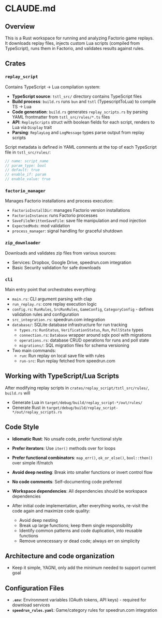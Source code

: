 # CLAUDE.md

## Overview

This is a Rust workspace for running and analyzing Factorio game replays.
It downloads replay files, injects custom Lua scripts (compiled from TypeScript), runs them in Factorio, and validates results against rules.

## Crates

### `replay_script`
Contains TypeScript → Lua compilation system:
- **TypeScript source**: `tstl_src/` directory contains TypeScript files
- **Build process**: `build.rs` runs `bun` and `tstl` (TypescriptToLua) to compile TS → Lua
- **Code generation**: `build.rs` generates `replay_scripts.rs` by parsing YAML frontmatter from `tstl_src/rules/*.ts` files
- **API**: `ReplayScripts` struct with boolean fields for each script, renders to Lua via `Display` trait
- **Parsing**: `ReplayLog` and `LogMessage` types parse output from replay scripts

Script metadata is defined in YAML comments at the top of each TypeScript file in `tstl_src/rules/`:
```typescript
// name: script_name
// param_type: bool
// default: true
// enable_if: param
// enable_value: true
```

### `factorio_manager`
Manages Factorio installations and process execution:
- `FactorioInstallDir`: manages Factorio version installations
- `FactorioInstance`: runs Factorio processes
- `SaveFile`/`WrittenSaveFile`: save file manipulation and mod injection
- `ExpectedMods`: mod validation
- `process_manager`: signal handling for graceful shutdown

### `zip_downloader`
Downloads and validates zip files from various sources:
- Services: Dropbox, Google Drive, speedrun.com integration
- Basic Security validation for safe downloads

### `cli`
Main entry point that orchestrates everything:
- `main.rs`: CLI argument parsing with clap
- `run_replay.rs`: core replay execution logic
- `config.rs`: `RunRules`, `SrcRunRules`, `GameConfig`, `CategoryConfig` - defines validation rules and configuration
- `src_integration.rs`: speedrun.com integration
- `database/`: SQLite database infrastructure for run tracking
  - `types.rs`: `RunStatus`, `VerificationStatus`, `Run`, `PollState` types
  - `connection.rs`: `Database` wrapper around sqlx pool with migrations
  - `operations.rs`: database CRUD operations for runs and poll state
  - `migrations/`: SQL migration files for schema versioning
- Two main commands:
  - `run`: Run replay on local save file with rules
  - `run-src`: Run replay fetched from speedrun.com

## Working with TypeScript/Lua Scripts

After modifying replay scripts in `crates/replay_script/tstl_src/rules/`,
`build.rs` will
- Generate Lua in `target/debug/build/replay_script-*/out/rules/`
- Generate Rust in `target/debug/build/replay_script-*/out/replay_scripts.rs`

## Code Style

- **Idiomatic Rust**: No unsafe code, prefer functional style
- **Prefer iterators**: Use `iter()` methods over for loops
- **Prefer functional combinators**: `map_err()`, `ok_or_else()`, `bool::then()` over simple if/match
- **Avoid deep nesting**: Break into smaller functions or invert control flow
- **No code comments**: Self-documenting code preferred
- **Workspace dependencies**: All dependencies should be workspace dependencies

- After initial code implementation, after everything works, re-visit the code again and maximize code quality:
  - Avoid deep nesting
  - Break up large functions; keep them single responsibility
  - Identify common patterns and code duplication, into reusable functions
  - Remove unnecessary or dead code; always err on simplicity

## Architecture and code organization

- Keep it simple, YAGNI, only add the minimum needed to support current goal

## Configuration Files

- **`.env`**: Environment variables (OAuth tokens, API keys) - required for download services
- **`speedrun_rules.yaml`**: Game/category rules for speedrun.com integration
